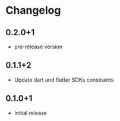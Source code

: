 # Changelog

## 0.2.0+1

- pre-release version

## 0.1.1+2

- Update dart and flutter SDKs constraints

## 0.1.0+1

- Initial release